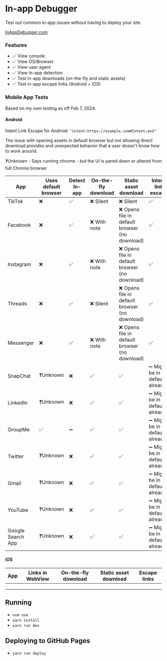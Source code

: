 # In-app Debugger

Test out common in-app issues without having to deploy your site.

[InAppDebugger.com](https://inappdebugger.com)

### Features

- ✅ View console
- ✅ View OS/Browser
- ✅ View user agent
- ✅ View in-app detection
- ✅ Test in-app downloads (on-the-fly and static assets)
- ✅ Test in-app escape links (Android + iOS)

### Mobile App Tests

Based on my own testing as off Feb 7, 2024.

#### Android

Intent Link Escape for Android: `"intent:https://example.com#Intent;end"`

The issue with opening assets in default browser but not allowing direct download provides and unexpected behavior that a user doesn't know how to work around.

❓Unknown - Says running chrome - but the UI is pared down or altered from full Chrome browser

| App               | Uses default browser | Detect In-app | On-the-fly download | Static asset download                          | Intent link escape              |
| ----------------- | -------------------- | ------------- | ------------------- | ---------------------------------------------- | ------------------------------- |
| TikTok            | ❌                   | ✅            | ❌ Silent           | ❌ Silent                                      | ✅                              |
| Facebook          | ❌                   | ✅            | ❌ With note        | ❌ Opens file in default browser (no download) | ✅                              |
| Instagram         | ❌                   | ✅            | ❌ With note        | ❌ Opens file in default browser (no download) | ✅                              |
| Threads           | ❌                   | ✅            | ❌ Silent           | ❌ Opens file in default browser (no download) | ✅                              |
| Messenger         | ❌                   | ✅            | ❌ With note        | ❌ Opens file in default browser (no download) | ✅                              |
| SnapChat          | ❓Unknown            | ❌            | ✅                  | ✅                                             | ➖ Might be in default already? |
| LinkedIn          | ❓Unknown            | ❌            | ✅                  | ✅                                             | ➖ Might be in default already? |
| GroupMe           | ✅                   | ➖            | ✅                  | ✅                                             | ➖ Might be in default already? |
| Twitter           | ❓Unknown            | ❌            | ✅                  | ✅                                             | ➖ Might be in default already? |
| Gmail             | ❓Unknown            | ❌            | ✅                  | ✅                                             | ➖ Might be in default already? |
| YouTube           | ❓Unknown            | ❌            | ✅                  | ✅                                             | ➖ Might be in default already? |
| Google Search App | ❓Unknown            | ❌            | ✅                  | ✅                                             | ➖ Might be in default already? |

#### iOS

| App | Links in WebView | On-the-fly download | Static asset download | Escape links |
| --- | ---------------- | ------------------- | --------------------- | ------------ |
|     |                  |                     |                       |              |
|     |                  |                     |                       |              |
|     |                  |                     |                       |              |

## Running

- `nvm use`
- `yarn install`
- `yarn run dev`

## Deploying to GitHub Pages

- `yarn run deploy`
